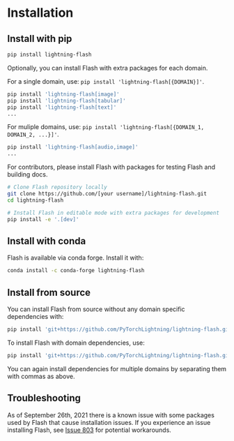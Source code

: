# Installation

## Install with pip

```bash
pip install lightning-flash
```

Optionally, you can install Flash with extra packages for each domain.

For a single domain, use: `pip install 'lightning-flash[{DOMAIN}]'`.
```bash
pip install 'lightning-flash[image]'
pip install 'lightning-flash[tabular]'
pip install 'lightning-flash[text]'
...
```

For muliple domains, use: `pip install 'lightning-flash[{DOMAIN_1, DOMAIN_2, ...}]'`.
```bash
pip install 'lightning-flash[audio,image]'
...
```

For contributors, please install Flash with packages for testing Flash and building docs.
```bash
# Clone Flash repository locally
git clone https://github.com/[your username]/lightning-flash.git
cd lightning-flash

# Install Flash in editable mode with extra packages for development
pip install -e '.[dev]'
```

## Install with conda

Flash is available via conda forge. Install it with:
```bash
conda install -c conda-forge lightning-flash
```

## Install from source

You can install Flash from source without any domain specific dependencies with:
```bash
pip install 'git+https://github.com/PyTorchLightning/lightning-flash.git'
```

To install Flash with domain dependencies, use:
```bash
pip install 'git+https://github.com/PyTorchLightning/lightning-flash.git#egg=lightning-flash[image]'
```

You can again install dependencies for multiple domains by separating them with commas as above.


## Troubleshooting

As of September 26th, 2021 there is a known issue with some packages used by Flash that cause installation issues. If you experience an issue installing Flash, see  [Issue 803](https://github.com/PyTorchLightning/lightning-flash/issues/803) for potential workarounds.
